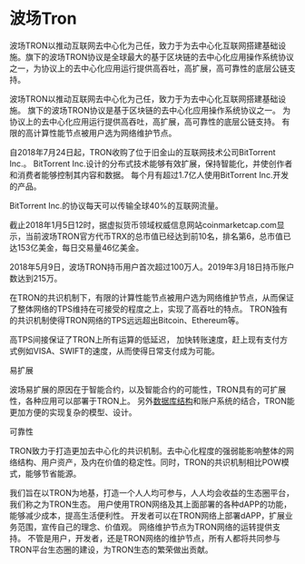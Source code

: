 # 波场Tron

波场TRON以推动互联网去中心化为己任，致力于为去中心化互联网搭建基础设施。旗下的波场TRON协议是全球最大的基于区块链的去中心化应用操作系统协议之一，为协议上的去中心化应用运行提供高吞吐，高扩展，高可靠性的底层公链支持。

波场TRON以推动互联网去中心化为己任，致力于为去中心化互联网搭建基础设施。  旗下的波场TRON协议是基于区块链的去中心化应用操作系统协议之一。 为协议上的去中心化应用运行提供高吞吐，高扩展，高可靠性的底层公链支持。 有限的高计算性能节点被用户选为网络维护节点。 

自2018年7月24日起，TRON收购了位于旧金山的互联网技术公司BitTorrent Inc.。 BitTorrent Inc.设计的分布式技术能够有效扩展，保持智能化，并使创作者和消费者能够控制其内容和数据。 每个月有超过1.7亿人使用BitTorrent Inc.开发的产品。

BitTorrent Inc.的协议每天可以传输全球40%的互联网流量。 

截止2018年1月5日12时，据虚拟货币领域权威信息网站coinmarketcap.com显示，当前波场TRON官方代币TRX的总市值已经达到前10名，排名第6，总市值已达153亿美金，每日交易量46亿美金。 

2018年5月9日，波场TRON持币用户首次超过100万人。2019年3月18日持币账户数达到215万。

在TRON的共识机制下，有限的计算性能节点被用户选为网络维护节点，从而保证了整体网络的TPS维持在可接受的程度之上，实现了高吞吐的特点。 TRON独有的共识机制使得TRON网络的TPS远远超出Bitcoin、Ethereum等。

高TPS间接保证了TRON上所有运算的低延迟， 加快转账速度，赶上现有支付方式例如VISA、SWIFT的速度，从而使得日常支付成为可能。

易扩展

波场易扩展的原因在于智能合约，以及智能合约的可能性，TRON具有的可扩展性，各种应用可以部署于TRON上。 另外[数据库结构](https://baike.baidu.com/item/数据库结构/5507713)和账户系统的结合，TRON能更加方便的实现复杂的模型、设计。

可靠性

TRON致力于打造更加去中心化的共识机制。去中心化程度的强弱能影响整体的网络结构、用户资产，及内在价值的稳定性。同时，TRON的共识机制相比POW模式，能够节省能源。

我们旨在以TRON为地基，打造一个人人均可参与，人人均会收益的生态圈平台，我们称之为TRON生态。 用户使用TRON网络及其上面部署的各种dAPP的功能，能够减少成本，提高生活便利性。 开发者可以在TRON网络上部署dAPP，扩展业务范围，宣传自己的理念、价值观。 网络维护节点为TRON网络的运转提供支持。 不管是用户，开发者，还是TRON网络的维护节点，所有人都将共同参与TRON平台生态圈的建设，为TRON生态的繁荣做出贡献。 
